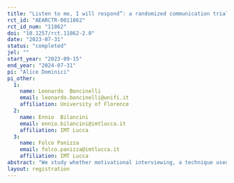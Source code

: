 ```yaml
---
title: "Listen to me, I will respond”: a randomized communication trial on vaccination decisions"
rct_id: "AEARCTR-0011862"
rct_id_num: "11862"
doi: "10.1257/rct.11862-2.0"
date: "2023-07-31"
status: "completed"
jel: ""
start_year: "2023-09-15"
end_year: "2024-07-31"
pi: "Alice Dominici"
pi_other:
  1:
    name: Leonardo  Boncinelli
    email: leonardo.boncinelli@unifi.it
    affiliation: University of Florence
  2:
    name: Ennio  Bilancini
    email: ennio.bilancini@imtlucca.it
    affiliation: IMT Lucca
  3:
    name: Folco Panizza
    email: folco.panizza@imtlucca.it
    affiliation: IMT Lucca
abstract: "We study whether motivational interviewing, a technique used in clinical dialogues, can foster vaccination uptake when applied in video informational campaigns. We investigate its interaction with more common nudges in a factorial design. "
layout: registration
---
```


